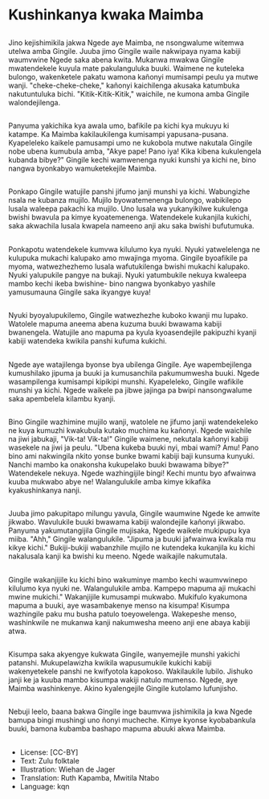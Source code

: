 # Kushinkanya kwaka Maimba

##
Jino kejishimikila jakwa Ngede aye Maimba, ne nsongwalume witemwa utelwa amba Gingile. Juuba jimo Gingile waile nakwipaya nyama kabiji waumvwine Ngede saka abena kwita. Mukanwa mwakwa Gingile mwatendekele kuyula mate pakulanguluka buuki. Waimene ne kuteleka bulongo, wakenketele pakatu wamona kañonyi mumisampi peulu ya mutwe wanji. "cheke-cheke-cheke," kañonyi kaichilenga akusaka katumbuka nakutuntuluka bichi. "Kitik-Kitik-Kitik," waichile, ne kumona amba Gingile walondejilenga.

##
Panyuma yakichika kya awala umo, bafikile pa kichi kya mukuyu ki katampe. Ka Maimba kakilaukilenga kumisampi yapusana-pusana. Kyapeleleko kaikele pamusampi umo ne kukobola mutwe nakutala Gingile nobe ubena kumubula amba, "Akye pape! Pano iya! Kika kibena kukulengela kubanda bibye?" Gingile kechi wamwenenga nyuki kunshi ya kichi ne, bino nangwa byonkabyo wamuketekejile Maimba.

##
Ponkapo Gingile watujile panshi jifumo janji munshi ya kichi. Wabungizhe nsala ne kubanza mujilo. Mujilo byowatemenenga bulongo, wabikilepo lusala waleepa pakachi ka mujilo. Uno lusala wa yukanyikilwe kukulenga bwishi bwavula pa kimye kyoatemenenga. Watendekele kukanjila kukichi, saka akwachila lusala kwapela nameeno anji aku saka bwishi bufutumuka.

##
Ponkapotu watendekele kumvwa kilulumo kya nyuki. Nyuki yatwelelenga ne kulupuka mukachi kalupako amo mwajinga myoma. Gingile byoafikile pa myoma, watwezhezhemo lusala wafutukilenga bwishi mukachi kalupako. Nyuki yalupukile pangye na bukaji. Nyuki yatumbukile nekuya kwaleepa mambo kechi ikeba bwishine- bino nangwa byonkabyo yashile yamusumauna Gingile saka ikyangye kuya!

##
Nyuki byoyalupukilemo, Gingile watwezhezhe kuboko kwanji mu lupako. Watolele mapuma aneema abena kuzuma buuki bwawama kabiji bwanengela. Watujile ano mapuma pa kyula kyoasendejile pakipuzhi kyanji kabiji watendeka kwikila panshi kufuma kukichi.

##
Ngede aye watajilenga byonse bya ubilenga Gingile. Aye wapembejilenga kumushilako jipuma ja buuki ja kumusanchila pakumumwesha buuki. Ngede wasampilenga kumisampi kipikipi munshi. Kyapeleleko, Gingile wafikile munshi ya kichi. Ngede waikele pa jibwe jajinga pa bwipi nansongwalume saka apembelela kilambu kyanji.

##
Bino Gingile wazhimine mujilo wanji, watolele ne jifumo janji watendekeleko ne kuya kumuzhi kwakubula kutako muchima ku kañonyi. Ngede waichile na jiwi jabukaji, "Vik-ta! Vik-ta!" Gingile waimene, nekutala kañonyi kabiji wasekele na jiwi ja peulu. "Ubena kukeba buuki nyi, mbai wami? Amu! Pano bino ami nakwingila nkito yonse bunke bwami kabiji baji kunsuma kunyuki. Nanchi mambo ka onakonsha kukupelako buuki bwawama bibye?" Watendekele nekuya. Ngede wazhingijile bingi! Kechi muntu byo afwainwa kuuba mukwabo abye ne! Walangulukile amba kimye kikafika kyakushinkanya nanji.

##
Juuba jimo pakupitapo milungu yavula, Gingile waumwine Ngede ke amwite jikwabo. Wavulukile buuki bwawama kabiji walondejile kañonyi jikwabo. Panyuma yakumutangijila Gingile mujisaka, Ngede waikele mukipupu kya miiba. "Ahh," Gingile walangulukile. "Jipuma ja buuki jafwainwa kwikala mu kikye kichi." Bukiji-bukiji wabanzhile mujilo ne kutendeka kukanjila ku kichi nakalusala kanji ka bwishi ku meeno. Ngede waikajile nakumutala.

##
Gingile wakanjijile ku kichi bino wakuminye mambo kechi waumvwinepo kilulumo kya nyuki ne. Walangulukile amba. Kampepo mapuma aji mukachi mwine mukichi." Wakanjijile kumusampi mukwabo. Mukifulo kyakumona mapuma a buuki, aye wasambakenye menso na kisumpa! Kisumpa wazhingile paku mu busha patulo toeyowelenga. Wakepeshe menso, washinkwile ne mukanwa kanji nakumwesha meeno anji ene abaya kabiji atwa.

##
Kisumpa saka akyengye kukwata Gingile, wanyemejile munshi yakichi patanshi. Mukupelawizha kwikila wapusumukile kukichi kabiji wakenyetekele panshi ne kwifyotola kapokoso. Wakilaukile lubilo. Jishuko janji ke ja kuuba mambo kisumpa wakiji natulo mumenso. Ngede, aye Maimba washinkenye. Akino kyalengejile Gingile kutolamo lufunjisho.

##
Nebuji leelo, baana bakwa Gingile inge baumvwa jishimikila ja kwa Ngede bamupa bingi mushingi uno ñonyi mucheche. Kimye kyonse kyobabankula buuki, bamona kubamba bashapo mapuma abuuki akwa Maimba.

##
* License: [CC-BY]
* Text: Zulu folktale
* Illustration: Wiehan de Jager
* Translation: Ruth Kapamba, Mwitila Ntabo
* Language: kqn
